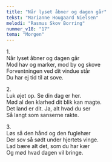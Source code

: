```yaml
---
title: "Når lyset åbner og dagen går"
tekst: "Marianne Hougaard Nielsen"
melodi: "Rasmus Skov Borring"
nummer_v18: "17"
tema: "Morgen"
---
```


1\.\
Når lyset åbner og dagen går\
Mod hav og marker, mod by og skove\
Forventningen ved dit vindue står\
Du har ej tid til at sove.

2\.\
Luk øjet op. Se din dag er her.\
Mød al den klarhed dit blik kan magte.\
Det land er dit. Ja, alt hvad du ser\
Så langt som sanserne rakte.

3\.\
Løs så den hånd og den fuglehær\
Der sov så sødt under hjertets vinge.\
Lad bære alt det, som du har kær\
Og mød hvad dagen vil bringe.